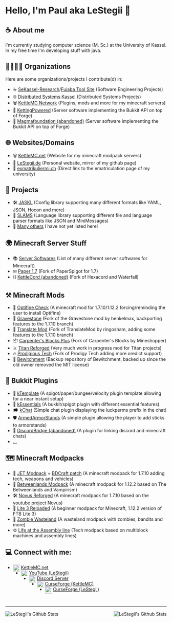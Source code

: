 # Hello, I'm Paul aka LeStegii 👋

## ☕️ About me
I'm currently studying computer science (M. Sc.) at the University of Kassel. 
In my free time I'm developing stuff with java.

## 👨‍👩‍👧‍👦 Organizations
Here are some organizations/projects I contribute(d) in:
- ☕ [SeKassel-Research](https://github.com/sekassel-research)/[Fujaba Tool Site](https://github.com/fujaba) (Software Engineering Projects)
- 🌐 [Distributed Systems Kassel](https://github.com/ds-ukassel) (Distributed Systems Projects)
- 🗑 [KettleMC Network](https://github.com/KettleMC-Network) (Plugins, mods and more for my minecraft servers)
- 🔗 [KettingPowered](https://github.com/kettingpowered/) (Server software implementing the Bukkit API on top of Forge)
- 🌋 [Magmafoundation (abandoned)](https://github.com/MagmaFoundation) (Server software implementing the Bukkit API on top of Forge)

## 🌐 Websites/Domains
- 🗑 [KettleMC.net](https://kettlemc.net) (Website for my minecraft modpack servers)
- 🦖 [LeStegii.de](https://lestegii.de) (Personal website, mirror of my github page)
- 🏫 [exmatrikuliermi.ch](https://exmatrikuliermi.ch) (Direct link to the ematriculation page of my university)

## 🍕 Projects
- 🛠 [JASKL](https://github.com/Almighty-Satan/JASKL) (Config library supporting many different formats like YAML, JSON, Hocon and more)
- 💬 [SLAMS](https://github.com/Almighty-Satan/SLAMS) (Language library supporting different file and language parser formats like JSON and MiniMessages)
- 📑 [Many others](https://github.com/LeStegii/repositories) I have not yet listed here!

## 🌍 Minecraft Server Stuff
- 📚 [Server Softwares](https://github.com/LeStegii/server-softwares) (List of many different server softwares for Minecraft)
- ✉ [Paper 1.7](https://github.com/LeStegii/Paper-1.7) (Fork of PaperSpigot for 1.7)
- ⛓ [KettleCord (abandoned)](https://github.com/LeStegii/KettleCord) (Fork of Hexacord and Waterfall)

## ⚒ Minecraft Mods
- 🔎 [Optifine Check](https://github.com/KettleMC-Network/OptifineChecker) (A minecraft mod for 1.7.10/1.12.2 forcing/reminding the user to install Optifine)
- 🗿 [Gravestone](https://github.com/KettleMC-Network/gravestone) (Fork of the Gravestone mod by henkelmax, backporting features to the 1.7.10 branch)
- 💬 [Translate Mod](https://github.com/KettleMC-Network/TranslateMod/tree/1.7.10) (Fork of TranslateMod by ringosham, adding some features to the 1.7.10 branch)
- 📦 [Carpenter's Blocks Plus](https://github.com/KettleMC-Network/carpentersblocks-plus) (Fork of Carpenter's Blocks by Mineshopper)
- ⚔ [Titan Reforged](https://github.com/LeStegii/Titan-Reforged/tree/setup) (Very much work in progress mod for Titan projects)
- 🔥 [Prodigious Tech](https://github.com/LeStegii/ProdigiousTech) (Fork of Prodigy Tech adding more oredict support)
- 🧹 [Bewitchment](https://github.com/LeStegii/Bewitchment) (Backup repository of Bewitchment, backed up since the old owner removed the MIT license)

## 🔩 Bukkit Plugins
- 🥚 [kTemplate](https://github.com/KettleMC-Network/kTemplate) (A spigot/paper/bungee/velocity plugin template allowing for a near instant setup)
- 🥚 [kEssentials](https://github.com/KettleMC-Network/kEssentials) (A bukkit/spigot plugin with different essential features)
- 🗯 [kChat](https://github.com/KettleMC-Network/kChat) (Simple chat plugin displaying the luckperms prefix in the chat)
- 🛡 [ArmedArmorStands](https://github.com/KettleMC-Network/ArmedArmorStands) (A simple plugin allowing the player to add sticks to armorstands)
- 🌉 [DiscordBridge (abandoned)](https://github.com/KettleMC-Network/DiscordBridge) (A plugin for linking discord and minecraft chats)
- [...](https://github.com/LeStegii/repositories)

## 🗺 Minecraft Modpacks
- 🚀 [JET Modpack](https://github.com/LeStegii/jet) + [BDCraft patch](https://github.com/LeStegii/jet-bdcraft-patch) (A minecraft modpack for 1.7.10 adding tech, weapons and vehicles)
- 🦗 [Betweenlands Modpack](https://github.com/LeStegii/betweenlands-modpack) (A minecraft modpack for 1.12.2 based on The Betweenlands and Vampirism)
- 🛠 [Novus Reforged](https://github.com/LeStegii/novus-reforged) (A minecraft modpack for 1.7.10 based on the youtube project Novus)
- 🦢 [Lite 3 Reloaded](https://github.com/LeStegii/Lite-3-Reloaded) (A beginner modpack for Minecraft, 1.12.2 version of FTB Lite 3)
- 🧟 [Zombie Wasteland](https://github.com/LeStegii/Zombie-Wasteland) (A wasteland modpack with zombies, bandits and more)
- ⚙ [Life at the Assembly line](https://github.com/LeStegii/Life-at-the-Assembly-line) (Tech modpack based on multiblock machines and assembly lines)

## 💻 Connect with me:

- [<img align="left" alt="kettlemc.net" width="22px" src="https://cdn.simpleicons.org/bitbucket"/> KettleMC.net](https://kettlemc.net)
- [<img align="left" alt="LeStegii | YouTube" width="22px" src="https://cdn.simpleicons.org/youtube"/> YouTube (LeStegii)](https://www.youtube.com/@lestegii)
- [<img align="left" alt="LeStegii | Discord" width="22px" src="https://cdn.simpleicons.org/discord"/> Discord Server](https://discord.gg/f9P9HEj)
- [<img align="left" alt="KettleMC | CurseForge" width="22px" src="https://cdn.simpleicons.org/curseforge"/> CurseForge (KettleMC)](https://www.curseforge.com/members/kettlemc_net/projects)
- [<img align="left" alt="LeStegii | CurseForge" width="22px" src="https://cdn.simpleicons.org/curseforge"/> CurseForge (LeStegii)](https://www.curseforge.com/members/lestegii/projects)

<br/>

---

<img align="left" alt="LeStegii's Github Stats" src="https://github-readme-stats.vercel.app/api/top-langs/?username=LeStegii&show_icons=true&hide_border=true&theme=radical" />
<img align="right" alt="LeStegii's Github Stats" src="https://github-readme-stats.vercel.app/api?username=LeStegii&show_icons=true&hide_border=true&theme=radical" />
